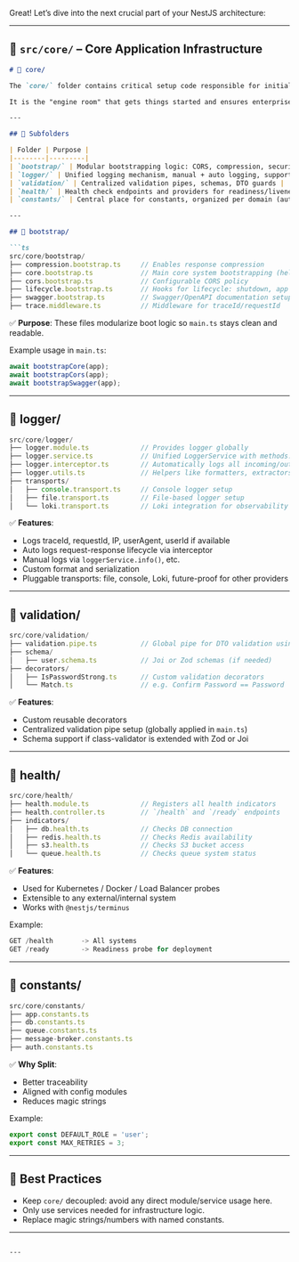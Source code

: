 Great! Let’s dive into the next crucial part of your NestJS architecture:

---

## 📁 `src/core/` – Core Application Infrastructure

```markdown
# 🧩 core/

The `core/` folder contains critical setup code responsible for initializing the application, handling cross-cutting concerns, and wiring system-level features like logging, bootstrapping, validation, health checks, and more.

It is the "engine room" that gets things started and ensures enterprise-grade structure.

---

## 📂 Subfolders

| Folder | Purpose |
|--------|---------|
| `bootstrap/` | Modular bootstrapping logic: CORS, compression, security, signal handling, Swagger, etc. |
| `logger/` | Unified logging mechanism, manual + auto logging, support for Loki, console, and file modes |
| `validation/` | Centralized validation pipes, schemas, DTO guards |
| `health/` | Health check endpoints and providers for readiness/liveness probes |
| `constants/` | Central place for constants, organized per domain (auth, db, queue, etc.) |

---

## 📁 bootstrap/

```ts
src/core/bootstrap/
├── compression.bootstrap.ts     // Enables response compression
├── core.bootstrap.ts            // Main core system bootstrapping (helmet, validation, etc.)
├── cors.bootstrap.ts            // Configurable CORS policy
├── lifecycle.bootstrap.ts       // Hooks for lifecycle: shutdown, app signals
├── swagger.bootstrap.ts         // Swagger/OpenAPI documentation setup
├── trace.middleware.ts          // Middleware for traceId/requestId
```

✅ **Purpose**: These files modularize boot logic so `main.ts` stays clean and readable.

Example usage in `main.ts`:
```ts
await bootstrapCore(app);
await bootstrapCors(app);
await bootstrapSwagger(app);
```

---

## 📁 logger/

```ts
src/core/logger/
├── logger.module.ts             // Provides logger globally
├── logger.service.ts            // Unified LoggerService with methods: log(), warn(), error(), etc.
├── logger.interceptor.ts        // Automatically logs all incoming/outgoing HTTP lifecycle
├── logger.utils.ts              // Helpers like formatters, extractors, serializers
├── transports/
│   ├── console.transport.ts     // Console logger setup
│   ├── file.transport.ts        // File-based logger setup
│   └── loki.transport.ts        // Loki integration for observability
```

✅ **Features**:
- Logs traceId, requestId, IP, userAgent, userId if available
- Auto logs request-response lifecycle via interceptor
- Manual logs via `loggerService.info()`, etc.
- Custom format and serialization
- Pluggable transports: file, console, Loki, future-proof for other providers

---

## 📁 validation/

```ts
src/core/validation/
├── validation.pipe.ts           // Global pipe for DTO validation using class-validator
├── schema/
│   ├── user.schema.ts           // Joi or Zod schemas (if needed)
├── decorators/
│   ├── IsPasswordStrong.ts      // Custom validation decorators
│   └── Match.ts                 // e.g. Confirm Password == Password
```

✅ **Features**:
- Custom reusable decorators
- Centralized validation pipe setup (globally applied in `main.ts`)
- Schema support if class-validator is extended with Zod or Joi

---

## 📁 health/

```ts
src/core/health/
├── health.module.ts             // Registers all health indicators
├── health.controller.ts         // `/health` and `/ready` endpoints
├── indicators/
│   ├── db.health.ts             // Checks DB connection
│   ├── redis.health.ts          // Checks Redis availability
│   ├── s3.health.ts             // Checks S3 bucket access
│   └── queue.health.ts          // Checks queue system status
```

✅ **Features**:
- Used for Kubernetes / Docker / Load Balancer probes
- Extensible to any external/internal system
- Works with `@nestjs/terminus`

Example:
```ts
GET /health       -> All systems
GET /ready        -> Readiness probe for deployment
```

---

## 📁 constants/

```ts
src/core/constants/
├── app.constants.ts
├── db.constants.ts
├── queue.constants.ts
├── message-broker.constants.ts
├── auth.constants.ts
```

✅ **Why Split**:
- Better traceability
- Aligned with config modules
- Reduces magic strings

Example:
```ts
export const DEFAULT_ROLE = 'user';
export const MAX_RETRIES = 3;
```

---

## 🌟 Best Practices

- Keep `core/` decoupled: avoid any direct module/service usage here.
- Only use services needed for infrastructure logic.
- Replace magic strings/numbers with named constants.

---

```

---